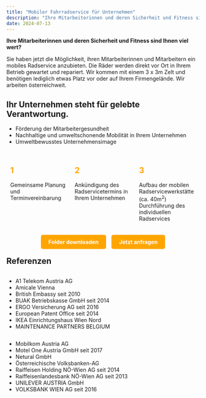 ```yaml
---
title: "Mobiler Fahrradservice für Unternehmen"
description: "Ihre Mitarbeiterinnen und deren Sicherheit und Fitness sind Ihnen viel wert?"
date: 2024-07-13
---
```


**Ihre Mitarbeiterinnen und deren Sicherheit und Fitness sind Ihnen viel wert?**

Sie haben jetzt die Möglichkeit, ihren Mitarbeiterinnen und Mitarbeitern ein mobiles Radservice anzubieten.
Die Räder werden direkt vor Ort in Ihrem Betrieb gewartet und repariert. Wir kommen mit einem 3 x 3m Zelt und benötigen lediglich etwas Platz vor oder auf Ihrem Firmengelände. Wir arbeiten österreichweit.

## Ihr Unternehmen steht für gelebte Verantwortung.

- Förderung der Mitarbeitergesundheit
- Nachhaltige und umweltschonende Mobilität in Ihrem Unternehmen
- Umweltbewusstes Unternehmensimage

<div style="display: flex; flex-wrap: wrap; align-items: flex-start;">
  <div style="flex: 1; padding: 10px;">
    <h2 style="color: orange;">1</h2>
    <p>Gemeinsame Planung und Terminvereinbarung</p>
  </div>
  <div style="flex: 1; padding: 10px;">
    <h2 style="color: orange;">2</h2>
    <p>Ankündigung des Radservicetermins in Ihrem Unternehmen</p>
  </div>
  <div style="flex: 1; padding: 10px;">
    <h2 style="color: orange;">3</h2>
    <p>Aufbau der mobilen Radservicewerkstätte (ca. 40m<sup>2</sup>)<br>
    Durchführung des individuellen Radservices</p>
  </div>
</div>

<div style="text-align: center; margin: 20px 0;">
  <a href="/downloads/folder.pdf" class="btn btn-primary" style="margin-right: 10px; padding: 10px 20px; background-color: orange; color: white; border: none; border-radius: 5px; text-decoration: none; font-weight: bold;">Folder downloaden</a>
  <a href="/contact" class="btn btn-secondary" style="padding: 10px 20px; background-color: orange; color: white; border: none; border-radius: 5px; text-decoration: none; font-weight: bold;">Jetzt anfragen</a>
</div>

## Referenzen

<div style="display: flex; flex-wrap: wrap; justify-content: space-between;">
  <div>
    <ul>
      <li>A1 Telekom Austria AG</li>
      <li>Amicale Vienna</li>
      <li>British Embassy seit 2010</li>
      <li>BUAK Betriebskasse GmbH seit 2014</li>
      <li>ERGO Versicherung AG seit 2016</li>
      <li>European Patent Office seit 2014</li>
      <li>IKEA Einrichtungshaus Wien Nord</li>
      <li>MAINTENANCE PARTNERS BELGIUM</li>
    </ul>
  </div>
  <div>
    <ul>
      <li>Mobilkom Austria AG</li>
      <li>Motel One Austria GmbH seit 2017</li>
      <li>Netural GmbH</li>
      <li>Österreichische Volksbanken-AG</li>
      <li>Raiffeisen Holding NÖ-Wien AG seit 2014</li>
      <li>Raiffeisenlandesbank NÖ-Wien AG seit 2013</li>
      <li>UNILEVER AUSTRIA GmbH</li>
      <li>VOLKSBANK WIEN AG seit 2016</li>
    </ul>
  </div>
</div>

